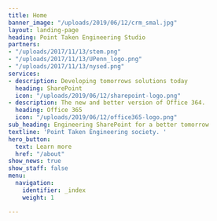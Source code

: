 ```yaml
---
title: Home
banner_image: "/uploads/2019/06/12/crm_smal.jpg"
layout: landing-page
heading: Point Taken Engineering Studio
partners:
- "/uploads/2017/11/13/stem.png"
- "/uploads/2017/11/13/UPenn_logo.png"
- "/uploads/2017/11/13/nysed.png"
services:
- description: Developing tomorrows solutions today
  heading: SharePoint
  icon: "/uploads/2019/06/12/sharepoint-logo.png"
- description: The new and better version of Office 364.
  heading: Office 365
  icon: "/uploads/2019/06/12/office365-logo.png"
sub_heading: Engineering SharePoint for a better tomorrow
textline: 'Point Taken Engineering society. '
hero_button:
  text: Learn more
  href: "/about"
show_news: true
show_staff: false
menu:
  navigation:
    identifier: _index
    weight: 1

---
```

